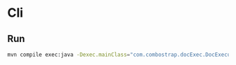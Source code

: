 # Cli

## Run

```bash
mvn compile exec:java -Dexec.mainClass="com.combostrap.docExec.DocExecutorCli" -Dexec.args="--help"
```